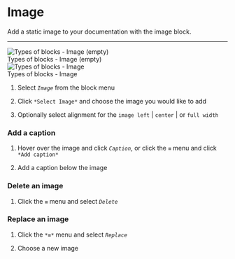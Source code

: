 
# Image

Add a static image to your documentation with the image block. 

---

  
![Types of blocks - Image (empty)](https://studio-assets.supernova.io/design-systems/6475/86a0c071-694e-43fb-8c42-c471deb56ae6.png?Expires=1972252800&Policy=eyJTdGF0ZW1lbnQiOlt7IlJlc291cmNlIjoiaHR0cHM6Ly9zdHVkaW8tYXNzZXRzLnN1cGVybm92YS5pby9kZXNpZ24tc3lzdGVtcy82NDc1Lzg2YTBjMDcxLTY5NGUtNDNmYi04YzQyLWM0NzFkZWI1NmFlNi5wbmciLCJDb25kaXRpb24iOnsiRGF0ZUxlc3NUaGFuIjp7IkFXUzpFcG9jaFRpbWUiOjE5NzIyNTI4MDB9fX1dfQ__&Signature=QgrhdqvQU~WVbwQcPqsk1gDkV-U16A~1jVUrqCqH2iFzgDgsvUrEUDyDy~QDixh9alVbl1cccqWGL~I1bbD8tgsvDGiUcg1Hqn0hU8bDhPmh2VJP1qKaKKm43oHioqOTdpZXgPo6P855hYwHX56WaGw2neb9JEX~zeiPUEUJHai6J0KmFuRr0D7hl2im2LStW41-8I-lKP~VnFcBhiBn5z0qP3jygeuO7GPRaQB1KDbCHZ42YeISIOy4LQfg7Dv0-WJDtbvulkcFxYNdS0cA3r86YCFTbTuGhTIPoUAVCSU~xYpyC8zoWRAJkxXbh2vRU1Mm1Kwn4N8y53-tuVP5sQ__&Key-Pair-Id=APKAJGK34LCCAUR7N6LA)  
Types of blocks - Image (empty)  
![Types of blocks - Image](https://studio-assets.supernova.io/design-systems/6475/8f78d4db-4dea-45c5-b7cb-3cf00b41cf22.png?Expires=1972252800&Policy=eyJTdGF0ZW1lbnQiOlt7IlJlc291cmNlIjoiaHR0cHM6Ly9zdHVkaW8tYXNzZXRzLnN1cGVybm92YS5pby9kZXNpZ24tc3lzdGVtcy82NDc1LzhmNzhkNGRiLTRkZWEtNDVjNS1iN2NiLTNjZjAwYjQxY2YyMi5wbmciLCJDb25kaXRpb24iOnsiRGF0ZUxlc3NUaGFuIjp7IkFXUzpFcG9jaFRpbWUiOjE5NzIyNTI4MDB9fX1dfQ__&Signature=IXlS9nU3~XnrcKrQ2K-7hhzGHnaLoejqHs-EPk3pDKvsdYbv7Ur2-98-h19LEHrfoF7QNtslwdk6PwtUZ3DNG4BRuP20WX6IiFmrR9hpTq62mlpmL0MBBEaxH5N3axRoANH83IrL~Ebw8uj29R2mHvE2P5JrLF9sjqcfi6~1EvG7~gQGziNCRzfJwrFYnk5gZDHLmWkWz5RwE~XQGVk58Y9sFv6pub4OvHtxrCGP9aLMujULYaCpk8EOqE0bOdL3uwBf01HG0LLrXqhrtY--y7WSFqzUIrM-iqPjM4IFh779k0whkUgRHVR9yz4PhOIQEbagZDZ4mgNWhx7Vi5n7cA__&Key-Pair-Id=APKAJGK34LCCAUR7N6LA)  
Types of blocks - Image  


1. Select *`Image`* from the block menu

1. Click `*Select Image*` and choose the image you would like to add

1. Optionally select alignment for the `image left` | `center` | or `full width`

### Add a caption

1. Hover over the image and click *`Caption`*, or click the *`≡`* menu and click `*Add caption*`

1. Add a caption below the image

### Delete an image

1. Click the *`≡`* menu and select *`Delete`* 

### Replace an image

1. Click the `*≡*` menu and select *`Replace`* 

1. Choose a new image
